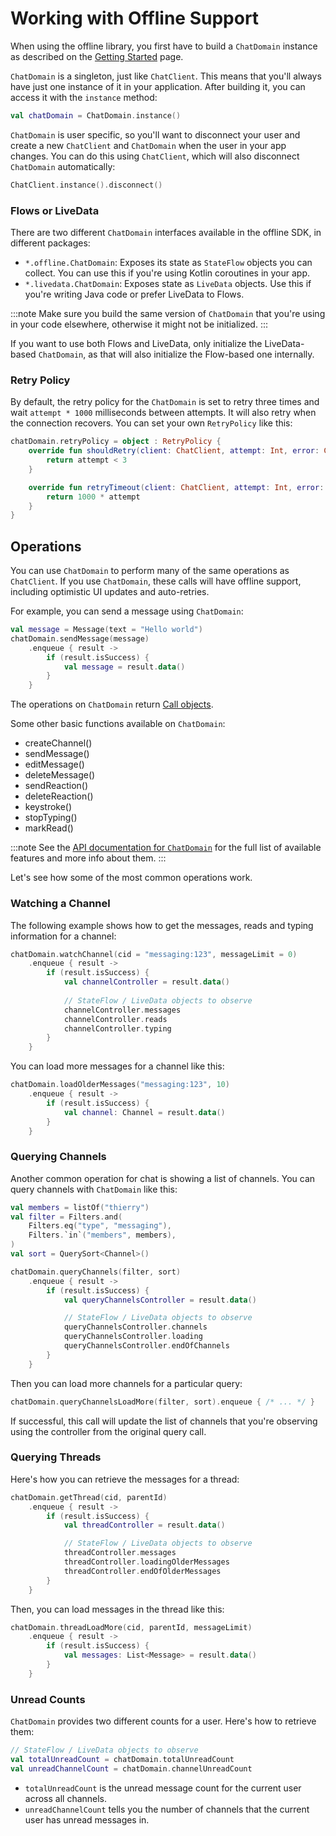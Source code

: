 # Working with Offline Support

When using the offline library, you first have to build a `ChatDomain` instance as described on the [Getting Started](../../01-basics/03-getting-started.md#creating-a-chatdomain) page.

`ChatDomain` is a singleton, just like `ChatClient`. This means that you'll always have just one instance of it in your application. After building it, you can access it with the `instance` method:

```kotlin
val chatDomain = ChatDomain.instance()
```

`ChatDomain` is user specific, so you'll want to disconnect your user and create a new `ChatClient` and `ChatDomain` when the user in your app changes. You can do this using `ChatClient`, which will also disconnect `ChatDomain` automatically:

```kotlin
ChatClient.instance().disconnect()
```

### Flows or LiveData

There are two different `ChatDomain` interfaces available in the offline SDK, in different packages:

- `*.offline.ChatDomain`: Exposes its state as `StateFlow` objects you can collect. You can use this if you're using Kotlin coroutines in your app. 
- `*.livedata.ChatDomain`: Exposes state as `LiveData` objects. Use this if you're writing Java code or prefer LiveData to Flows.

:::note
Make sure you build the same version of `ChatDomain` that you're using in your code elsewhere, otherwise it might not be initialized.
:::

If you want to use both Flows and LiveData, only initialize the LiveData-based `ChatDomain`, as that will also initialize the Flow-based one internally.

### Retry Policy

By default, the retry policy for the `ChatDomain` is set to retry three times and wait `attempt * 1000` milliseconds between attempts. It will also retry when the connection recovers. You can set your own `RetryPolicy` like this:

```kotlin
chatDomain.retryPolicy = object : RetryPolicy {
    override fun shouldRetry(client: ChatClient, attempt: Int, error: ChatError): Boolean {
        return attempt < 3
    }

    override fun retryTimeout(client: ChatClient, attempt: Int, error: ChatError): Int {
        return 1000 * attempt
    }
}
```

## Operations

You can use `ChatDomain` to perform many of the same operations as `ChatClient`. If you use `ChatDomain`, these calls will have offline support, including optimistic UI updates and auto-retries.

For example, you can send a message using `ChatDomain`:

```kotlin
val message = Message(text = "Hello world")
chatDomain.sendMessage(message)
    .enqueue { result ->
        if (result.isSuccess) {
            val message = result.data()
        }
    }
```

The operations on `ChatDomain` return [Call objects](../../01-basics/04-core-concepts.md#calls).

Some other basic functions available on `ChatDomain`:

- createChannel()
- sendMessage()
- editMessage()
- deleteMessage()
- sendReaction()
- deleteReaction()
- keystroke()
- stopTyping()
- markRead()

:::note
See the [API documentation for `ChatDomain`](https://getstream.github.io/stream-chat-android/stream-chat-android-offline/stream-chat-android-offline/io.getstream.chat.android.offline/-chat-domain/index.html) for the full list of available features and more info about them.
:::

Let's see how some of the most common operations work.

### Watching a Channel

The following example shows how to get the messages, reads and typing information for a channel:

```kotlin
chatDomain.watchChannel(cid = "messaging:123", messageLimit = 0) 
    .enqueue { result -> 
        if (result.isSuccess) { 
            val channelController = result.data() 
 
            // StateFlow / LiveData objects to observe 
            channelController.messages 
            channelController.reads 
            channelController.typing 
        } 
    }
```

You can load more messages for a channel like this:

```kotlin
chatDomain.loadOlderMessages("messaging:123", 10)
    .enqueue { result ->
        if (result.isSuccess) {
            val channel: Channel = result.data()
        }
    }
```

### Querying Channels

Another common operation for chat is showing a list of channels. You can query channels with `ChatDomain` like this:

```kotlin
val members = listOf("thierry")
val filter = Filters.and(
    Filters.eq("type", "messaging"),
    Filters.`in`("members", members),
)
val sort = QuerySort<Channel>()

chatDomain.queryChannels(filter, sort)
    .enqueue { result ->
        if (result.isSuccess) {
            val queryChannelsController = result.data()

            // StateFlow / LiveData objects to observe 
            queryChannelsController.channels
            queryChannelsController.loading
            queryChannelsController.endOfChannels
        }
    }
```

Then you can load more channels for a particular query:

```kotlin
chatDomain.queryChannelsLoadMore(filter, sort).enqueue { /* ... */ }
```

If successful, this call will update the list of channels that you're observing using the controller from the original query call.

### Querying Threads

Here's how you can retrieve the messages for a thread:

```kotlin
chatDomain.getThread(cid, parentId)
    .enqueue { result ->
        if (result.isSuccess) {
            val threadController = result.data()

            // StateFlow / LiveData objects to observe 
            threadController.messages
            threadController.loadingOlderMessages
            threadController.endOfOlderMessages
        }
    }
```

Then, you can load messages in the thread like this:

```kotlin
chatDomain.threadLoadMore(cid, parentId, messageLimit)
    .enqueue { result ->
        if (result.isSuccess) {
            val messages: List<Message> = result.data()
        }
    }
```

### Unread Counts

`ChatDomain` provides two different counts for a user. Here's how to retrieve them:

```kotlin
// StateFlow / LiveData objects to observe 
val totalUnreadCount = chatDomain.totalUnreadCount
val unreadChannelCount = chatDomain.channelUnreadCount
```

- `totalUnreadCount` is the unread message count for the current user across all channels.
- `unreadChannelCount` tells you the number of channels that the current user has unread messages in.
